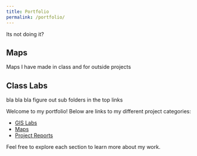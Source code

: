 ```yaml
---
title: Portfolio
permalink: /portfolio/
---
```

Its not doing it?
## Maps
Maps I have made in class and for outside projects

## Class Labs
bla bla bla
figure out sub folders in the top links

Welcome to my portfolio! Below are links to my different project categories:

- [GIS Labs](/labs/)
- [Maps](/portfolio/maps/)
- [Project Reports](/portfolio/reports/)

Feel free to explore each section to learn more about my work.
